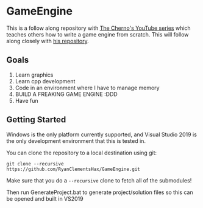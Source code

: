 # GameEngine

This is a follow along repository with [The Cherno's YouTube series](https://www.youtube.com/playlist?list=PLlrATfBNZ98dC-V-N3m0Go4deliWHPFwT) which teaches others how to write a game engine from scratch. This will follow along closely with [his repository](https://github.com/TheCherno/Hazel).

## Goals
1. Learn graphics
1. Learn cpp development
1. Code in an environment where I have to manage memory
1. BUILD A FREAKING GAME ENGINE :DDD
1. Have fun

## Getting Started
Windows is the only platform currently supported, and Visual Studio 2019 is the only development environment that this is tested in.

You can clone the repository to a local destination using git:

`git clone --recursive https://github.com/RyanClementsHax/GameEngine.git`

Make sure that you do a `--recursive` clone to fetch all of the submodules!

Then run GenerateProject.bat to generate project/solution files so this can be opened and built in VS2019
